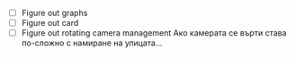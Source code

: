 - [ ] Figure out graphs
- [ ] Figure out card
- [ ] Figure out rotating camera management 
    Ако камерата се върти става по-сложно с намиране на улицата... 
